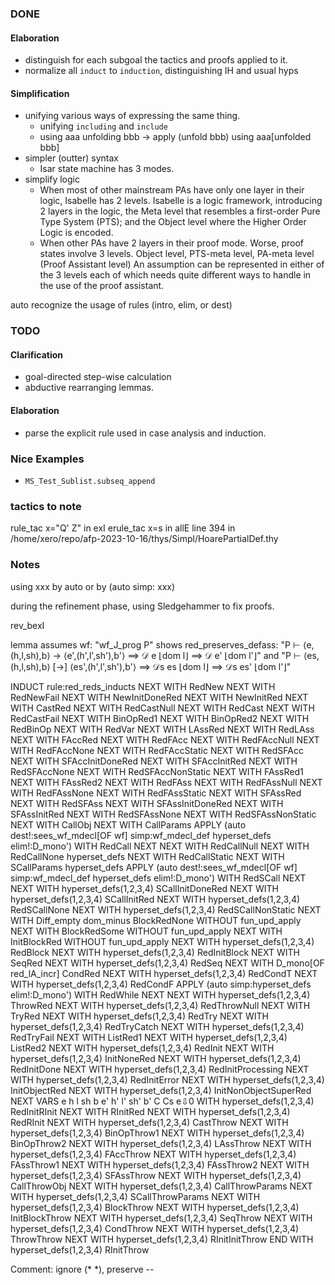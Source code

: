 ### DONE

#### Elaboration

- distinguish for each subgoal the tactics and proofs applied to it.
- normalize all `induct` to `induction`, distinguishing IH and usual hyps

#### Simplification

- unifying various ways of expressing the same thing.
    - unifying `including` and `include`
    - using aaa unfolding bbb -> apply (unfold bbb) using aaa[unfolded bbb]
- simpler (outter) syntax
    - Isar state machine has 3 modes.
- simplify logic
    - When most of other mainstream PAs have only one layer in their logic,
      Isabelle has 2 levels.
      Isabelle is a logic framework, introducing 2 layers in the logic,
      the Meta level that resembles a first-order Pure Type System (PTS);
      and the Object level where the Higher Order Logic is encoded.
    - When other PAs have 2 layers in their proof mode.
      Worse, proof states involve 3 levels.
        Object level, PTS-meta level, PA-meta level (Proof Assistant level)
      An assumption can be represented in either of the 3 levels each of which
      needs quite different ways to handle in the use of the proof assistant.

auto recognize the usage of rules (intro, elim, or dest)

#### 

### TODO

#### Clarification

- goal-directed step-wise calculation
- abductive rearranging lemmas.

#### Elaboration

- parse the explicit rule used in case analysis and induction.

### Nice Examples

- `MS_Test_Sublist.subseq_append`



### tactics to note

rule_tac x="Q' Z" in exI
erule_tac x=s in allE
line 394 in /home/xero/repo/afp-2023-10-16/thys/Simpl/HoarePartialDef.thy


### Notes

using xxx by auto or by (auto simp: xxx)

during the refinement phase, using Sledgehammer to fix proofs.


rev_bexI


lemma assumes wf: "wf_J_prog P"
shows red_preserves_defass:
  "P ⊢ ⟨e,(h,l,sh),b⟩ → ⟨e',(h',l',sh'),b'⟩ ⟹ 𝒟 e ⌊dom l⌋ ⟹ 𝒟 e' ⌊dom l'⌋"
and "P ⊢ ⟨es,(h,l,sh),b⟩ [→] ⟨es',(h',l',sh'),b'⟩ ⟹ 𝒟s es ⌊dom l⌋ ⟹ 𝒟s es' ⌊dom l'⌋"

INDUCT rule:red_reds_inducts
NEXT WITH RedNew
NEXT WITH RedNewFail
NEXT WITH NewInitDoneRed
NEXT WITH NewInitRed
NEXT WITH CastRed
NEXT WITH RedCastNull
NEXT WITH RedCast
NEXT WITH RedCastFail
NEXT WITH BinOpRed1
NEXT WITH BinOpRed2
NEXT WITH RedBinOp
NEXT WITH RedVar
NEXT WITH LAssRed
NEXT WITH RedLAss
NEXT WITH FAccRed
NEXT WITH RedFAcc
NEXT WITH RedFAccNull
NEXT WITH RedFAccNone
NEXT WITH RedFAccStatic
NEXT WITH RedSFAcc
NEXT WITH SFAccInitDoneRed
NEXT WITH SFAccInitRed
NEXT WITH RedSFAccNone
NEXT WITH RedSFAccNonStatic
NEXT WITH FAssRed1
NEXT WITH FAssRed2
NEXT WITH RedFAss
NEXT WITH RedFAssNull
NEXT WITH RedFAssNone
NEXT WITH RedFAssStatic
NEXT WITH SFAssRed
NEXT WITH RedSFAss
NEXT WITH SFAssInitDoneRed
NEXT WITH SFAssInitRed
NEXT WITH RedSFAssNone
NEXT WITH RedSFAssNonStatic
NEXT WITH CallObj
NEXT WITH CallParams
  APPLY (auto dest!:sees_wf_mdecl[OF wf] simp:wf_mdecl_def hyperset_defs elim!:D_mono') WITH RedCall
NEXT
NEXT WITH RedCallNull
NEXT WITH RedCallNone hyperset_defs
NEXT WITH RedCallStatic
NEXT WITH SCallParams hyperset_defs
  APPLY (auto dest!:sees_wf_mdecl[OF wf] simp:wf_mdecl_def hyperset_defs elim!:D_mono') WITH RedSCall
NEXT
NEXT WITH hyperset_defs(1,2,3,4) SCallInitDoneRed
NEXT WITH hyperset_defs(1,2,3,4) SCallInitRed
NEXT WITH hyperset_defs(1,2,3,4) RedSCallNone
NEXT WITH hyperset_defs(1,2,3,4) RedSCallNonStatic
NEXT WITH Diff_empty dom_minus BlockRedNone WITHOUT fun_upd_apply
NEXT WITH BlockRedSome WITHOUT fun_upd_apply
NEXT WITH InitBlockRed WITHOUT fun_upd_apply
NEXT WITH hyperset_defs(1,2,3,4) RedBlock
NEXT WITH hyperset_defs(1,2,3,4) RedInitBlock
NEXT WITH SeqRed
NEXT WITH hyperset_defs(1,2,3,4) RedSeq
NEXT WITH D_mono[OF red_lA_incr] CondRed
NEXT WITH hyperset_defs(1,2,3,4) RedCondT
NEXT WITH hyperset_defs(1,2,3,4) RedCondF
  APPLY (auto simp:hyperset_defs elim!:D_mono') WITH RedWhile
NEXT
NEXT WITH hyperset_defs(1,2,3,4) ThrowRed
NEXT WITH hyperset_defs(1,2,3,4) RedThrowNull
NEXT WITH TryRed
NEXT WITH hyperset_defs(1,2,3,4) RedTry
NEXT WITH hyperset_defs(1,2,3,4) RedTryCatch
NEXT WITH hyperset_defs(1,2,3,4) RedTryFail
NEXT WITH ListRed1
NEXT WITH hyperset_defs(1,2,3,4) ListRed2
NEXT WITH hyperset_defs(1,2,3,4) RedInit
NEXT WITH hyperset_defs(1,2,3,4) InitNoneRed
NEXT WITH hyperset_defs(1,2,3,4) RedInitDone
NEXT WITH hyperset_defs(1,2,3,4) RedInitProcessing
NEXT WITH hyperset_defs(1,2,3,4) RedInitError
NEXT WITH hyperset_defs(1,2,3,4) InitObjectRed
NEXT WITH hyperset_defs(1,2,3,4) InitNonObjectSuperRed
NEXT VARS e h l sh b e' h' l' sh' b' C Cs e⇩0 WITH hyperset_defs(1,2,3,4) RedInitRInit
NEXT WITH RInitRed
NEXT WITH hyperset_defs(1,2,3,4) RedRInit
NEXT WITH hyperset_defs(1,2,3,4) CastThrow
NEXT WITH hyperset_defs(1,2,3,4) BinOpThrow1
NEXT WITH hyperset_defs(1,2,3,4) BinOpThrow2
NEXT WITH hyperset_defs(1,2,3,4) LAssThrow
NEXT WITH hyperset_defs(1,2,3,4) FAccThrow
NEXT WITH hyperset_defs(1,2,3,4) FAssThrow1
NEXT WITH hyperset_defs(1,2,3,4) FAssThrow2
NEXT WITH hyperset_defs(1,2,3,4) SFAssThrow
NEXT WITH hyperset_defs(1,2,3,4) CallThrowObj
NEXT WITH hyperset_defs(1,2,3,4) CallThrowParams
NEXT WITH hyperset_defs(1,2,3,4) SCallThrowParams
NEXT WITH hyperset_defs(1,2,3,4) BlockThrow
NEXT WITH hyperset_defs(1,2,3,4) InitBlockThrow
NEXT WITH hyperset_defs(1,2,3,4) SeqThrow
NEXT WITH hyperset_defs(1,2,3,4) CondThrow
NEXT WITH hyperset_defs(1,2,3,4) ThrowThrow
NEXT WITH hyperset_defs(1,2,3,4) RInitInitThrow
END WITH hyperset_defs(1,2,3,4) RInitThrow





Comment: ignore (* *), preserve --<comment>
